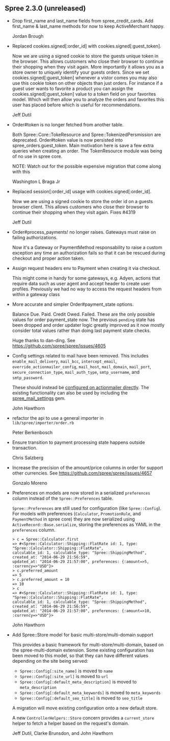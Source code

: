 ## Spree 2.3.0 (unreleased) ##

*   Drop first_name and last_name fields from spree_credit_cards.  Add
    first_name & last_name methods for now to keep ActiveMerchant happy.

    Jordan Brough

*   Replaced cookies.signed[:order_id] with cookies.signed[:guest_token].

    Now we are using a signed cookie to store the guests unique token
    in the browser.  This allows customers who close their browser to
    continue their shopping when they visit again.  More importantly
    it allows you as a store owner to uniquely identify your guests orders.
    Since we set cookies.signed[:guest_token] whenever a vistor comes
    you may also use this cookie token on other objects than just orders.
    For instance if a guest user wants to favorite a product you can
    assign the cookies.signed[:guest_token] value to a token field on your
    favorites model.  Which will then allow you to analyze the orders and
    favorites this user has placed before which is useful for recommendations.

    Jeff Dutil

*   Order#token is no longer fetched from another table.

    Both Spree::Core::TokeResource and Spree::TokenizedPersmission are deprecated.
    Order#token value is now persisted into spree_orders.guest_token. Main motivation
    here is save a few extra queries when creating an order. The TokenResource
    module was being of no use in spree core.

    NOTE: Watch out for the possible expensive migration that come along with this

    Washington L Braga Jr

*   Replaced session[:order_id] usage with cookies.signed[:order_id].

    Now we are using a signed cookie to store the order id on a guests
    browser client.  This allows customers who close their browser to
    continue their shopping when they visit again.
    Fixes #4319

    Jeff Dutil


*   Order#process_payments! no longer raises. Gateways must raise on failing authorizations.

    Now it's a Gateway or PaymentMethod responsability to raise a custom
    exception any time an authorization fails so that it can be rescued
    during checkout and proper action taken.

*   Assign request headers env to Payment when creating it via checkout.

    This might come in handy for some gateways, e.g. Adyen, actions that require
    data such as user agent and accept header to create user profiles. Previously
    we had no way to access the request headers from within a gateway class

*   More accurate and simpler Order#payment_state options.

    Balance Due. Paid. Credit Owed. Failed. These are the only possible values
    for order payment_state now. The previous `pending` state has been dropped
    and order updater logic greatly improved as it now mostly consider total
    values rather than doing last payment state checks.

    Huge thanks to dan-ding. See https://github.com/spree/spree/issues/4605

*   Config settings related to mail have been removed. This includes
    `enable_mail_delivery`, `mail_bcc`, `intercept_email`,
    `override_actionmailer_config`, `mail_host`, `mail_domain`, `mail_port`,
    `secure_connection_type`, `mail_auth_type`, `smtp_username`, and
    `smtp_password`.

    These should instead be [configured on actionmailer directly](http://api.rubyonrails.org/classes/ActionMailer/Base.html#class-ActionMailer::Base-label-Configuration+options).
    The existing functionality can also be used by including the [spree_mail_settings](https://github.com/spree-contrib/spree_mail_settings) gem.

    John Hawthorn

*   refactor the api to use a general importer in `lib/spree/importer/order.rb`

    Peter Berkenbosch

*   Ensure transition to payment processing state happens outside transaction.

    Chris Salzberg

*   Increase the precision of the amount/price columns in order for support other currencies. See https://github.com/spree/spree/issues/4657

    Gonzalo Moreno

*   Preferences on models are now stored in a serialized `preferences` column instead of the `Spree::Preferences` table.

    `Spree::Preferences` are still used for configuration (like `Spree::Config`).
    For models with preferences (`Calculator`, `PromotionRule`, and
    `PaymentMethod` in spree core) they are now serialized using
    `ActiveRecord::Base.serialize`, storing the preferences as YAML in the
    `preferences` column.

    ```
    > c = Spree::Calculator.first
    => #<Spree::Calculator::Shipping::FlatRate id: 1, type: "Spree::Calculator::Shipping::FlatRate",
    calculable_id: 1, calculable_type: "Spree::ShippingMethod", created_at: "2014-06-29 21:56:59",
    updated_at: "2014-06-29 21:57:00", preferences: {:amount=>5, :currency=>"USD"}>
    > c.preferred_amount
    => 5
    > c.preferred_amount = 10
    => 10
    > c
    => #<Spree::Calculator::Shipping::FlatRate id: 1, type: "Spree::Calculator::Shipping::FlatRate",
    calculable_id: 1, calculable_type: "Spree::ShippingMethod", created_at: "2014-06-29 21:56:59",
    updated_at: "2014-06-29 21:57:00", preferences: {:amount=>10, :currency=>"USD"}>
    ```

    John Hawthorn

*   Add Spree::Store model for basic multi-store/multi-domain support

    This provides a basic framework for multi-store/multi-domain, based on the
    spree-multi-domain extension. Some existing configuration has been moved to
    this model, so that they can have different values depending on the site
    being served:

    * `Spree::Config[:site_name]` is moved to `name`
    * `Spree::Config[:site_url]` is moved to `url`
    * `Spree::Config[:default_meta_description]` is moved to `meta_description`
    * `Spree::Config[:default_meta_keywords]` is moved to `meta_keywords`
    * `Spree::Config[:default_seo_title]` is moved to `seo_title`

    A migration will move existing configuration onto a new default store.

    A new `ControllerHelpers::Store` concern provides a `current_store` helper
    to fetch a helper based on the request's domain.

    Jeff Dutil, Clarke Brunsdon, and John Hawthorn
